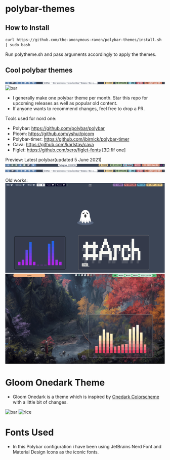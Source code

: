 # polybar-themes


How to Install
--------------
```
curl https://github.com/the-anonymous-raven/polybar-themes/install.sh | sudo bash
```

Run polytheme.sh and pass arguments accordingly to apply the themes.


Cool polybar themes
---------------------
![Nordish Material Polybar](pure_nordish_material/preview/preview2.png?raw=true "Pure nord polybar")
![bar](https://user-images.githubusercontent.com/82205152/124379185-1c8aca00-dcd3-11eb-8810-612c3beace8d.png)


- I generally make one polybar theme per month. Star this repo for upcoming releases as well as popular old content.
- If anyone wants to recommend changes, feel free to drop a PR.

Tools used for nord one:

- Polybar: https://github.com/polybar/polybar
- Picom: https://github.com/yshui/picom
- Polybar-timer: https://github.com/jbirnick/polybar-timer
- Cava: https://github.com/karlstav/cava
- Figlet: https://github.com/xero/figlet-fonts [3D.flf one]

Preview:
Latest polybar(updated 5 June 2021)
![Nordish Material Polybar](pure_nordish_material/preview/pure_nord_preview.png?raw=true "Pure nord polybar")
![Nordish Material Polybar](pure_nordish_material/preview/preview2.png?raw=true "Pure nord polybar")

Old works:
![Nordish Mac Edition](nordish_mac/preview/nord_mac_preview.png?raw=true "Nordish Mac")
![Material Inspired](material_theme/preview/material_preview.png?raw=true "Inspired by Google")

# Gloom Onedark Theme
- Gloom Onedark is a theme which is inspired by [Onedark Colorscheme](https://github.com/joshdick/onedark.vim) with a little bit of changes. 

![bar](https://user-images.githubusercontent.com/82205152/124379185-1c8aca00-dcd3-11eb-8810-612c3beace8d.png)
![rice](https://user-images.githubusercontent.com/82205152/124379175-1399f880-dcd3-11eb-815e-485cd4ac0358.png)

# Fonts Used 
- In this Polybar configuration i have been using JetBrains Nerd Font and Material Design Icons as the iconic fonts. 
